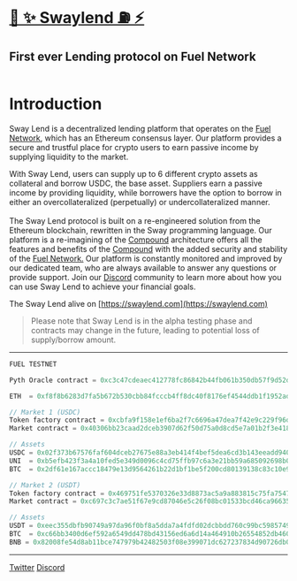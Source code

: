 # [🌴 ✨ Swaylend ⛽️ ⚡️](https://swaylend.com/)
## First ever Lending protocol on Fuel Network 

<figure><img src="https://static.tildacdn.com/tild3165-3835-4163-b062-666230613733/Tilda_badge_1200x630.jpg" alt=""><figcaption></figcaption></figure>

# Introduction

Sway Lend is a decentralized lending platform that operates on the [Fuel Network](https://fuel.network), which has an Ethereum consensus layer. Our platform provides a secure and trustful place for crypto users to earn passive income by supplying liquidity to the market.

With Sway Lend, users can supply up to 6 different crypto assets as collateral and borrow USDC, the base asset. Suppliers earn a passive income by providing liquidity, while borrowers have the option to borrow in either an overcollateralized (perpetually) or undercollateralized manner. \
\
The Sway Lend protocol is built on a re-engineered solution from the Ethereum blockchain, rewritten in the Sway programming language. Our platform is a re-imagining of the [Compound](https://compound.finance/) architecture offers all the features and benefits of the [Compound](https://compound.finance/) with the added security and stability of the [Fuel Network.](https://fuel.network) Our platform is constantly monitored and improved by our dedicated team, who are always available to answer any questions or provide support. Join our [Discord](https://discord.gg/Fwpqpk6vDB) community to learn more about how you can use Sway Lend to achieve your financial goals.

The Sway Lend alive on [https://swaylend.com](https://swaylend.com)


>Please note that Sway Lend is in the alpha testing phase and contracts may change in the future, leading to potential loss of supply/borrow amount.
---

```ts                                                          
FUEL TESTNET

Pyth Oracle contract = 0xc3c47cdeaec412778fc86842b44fb061b350db57f9d52def4f73036156f71506

ETH  = 0xf8f8b6283d7fa5b672b530cbb84fcccb4ff8dc40f8176ef4544ddb1f1952ad07

// Market 1 (USDC)
Token factory contract = 0xcbfa9f158e1ef6ba2f7c6696a47dea7f42e9c229f96dd9184a318f9bb5610665
Market contract = 0x40306bb23caad2dceb3907d62f50d75a0d8cd5e7a01b2f3e4189d3a54be42e40

// Assets
USDC = 0x02f373b67576faf604dceb27675e88a3eb414f4bef5dea6cd3b143eeadd9401a
UNI  = 0xb5efb423f3a4a10fed5e349d0096c4cd75ffb97c6a3e21bb59a685092698b0cf
BTC  = 0x2df61e167accc18479e13d9564261b22d1bf1be5f200cd80139138c83c10e9bc

// Market 2 (USDT)
Token factory contract = 0x469751fe5370326e33d8873ac5a9a883815c75fa75477538551f2067ec5f97f2
Market contract = 0xc697c3c7ae51f67e9cd87046e5c26f08bc01533bcd46ca9663537d914bfe6317

// Assets
USDT = 0xeec355dbfb90749a97da96f0bf8a5dda7a4fdfd02dcbbdd760c99bc5985749d3
BTC  = 0xc66bb3400d6ef592a6549dd478bd43156ed6a6d14a464910b26554852db4607a
BNB = 0x82008fe54d8ab11bce747979b42482503f08e399071dc627237834d90726db05

```



---
[Twitter](https://twitter.com/swaylend)
[Discord](https://discord.gg/YT9kv2PF)
